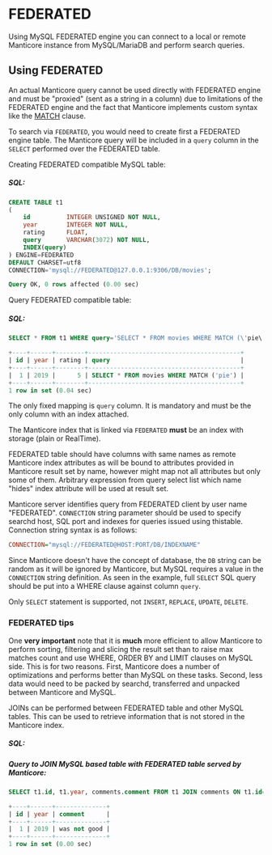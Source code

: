 # FEDERATED

Using MySQL FEDERATED engine you can connect to a local or remote Manticore instance from MySQL/MariaDB and perform search queries.

## Using FEDERATED

An actual Manticore query cannot be used directly with FEDERATED engine and must be "proxied" (sent as a string in a column) due to limitations of the FEDERATED engine and the fact that Manticore implements custom syntax like the [MATCH](Searching/Full_text_matching/Basic_usage.md) clause.

To search via `FEDERATED`, you would need to create first a FEDERATED engine table. The Manticore query will be included in a `query` column in the `SELECT` performed over the FEDERATED table.

<!-- example create federated -->
Creating FEDERATED compatible MySQL table:


<!-- intro -->
##### SQL:

<!-- request SQL -->

```sql
CREATE TABLE t1
(
    id          INTEGER UNSIGNED NOT NULL,
    year        INTEGER NOT NULL,
    rating    	FLOAT,
    query       VARCHAR(3072) NOT NULL,
    INDEX(query)
) ENGINE=FEDERATED
DEFAULT CHARSET=utf8
CONNECTION='mysql://FEDERATED@127.0.0.1:9306/DB/movies';
```
<!-- response SQL-->

```sql
Query OK, 0 rows affected (0.00 sec)
```
<!-- end -->

<!-- example select federated -->
Query FEDERATED compatible table:


<!-- intro -->
##### SQL:

<!-- request SQL -->

```sql
SELECT * FROM t1 WHERE query='SELECT * FROM movies WHERE MATCH (\'pie\')';
```

<!-- response SQL-->

```sql
+----+------+--------+------------------------------------------+
| id | year | rating | query                                    |
+----+------+--------+------------------------------------------+
|  1 | 2019 |      5 | SELECT * FROM movies WHERE MATCH ('pie') |
+----+------+--------+------------------------------------------+
1 row in set (0.04 sec)
```
<!-- end -->

The only fixed mapping is `query` column. It is mandatory and must be the only column with an index attached.

The Manticore index that is linked via `FEDERATED` **must** be an index with storage (plain or RealTime).

FEDERATED table should have columns with same names as remote Manticore index attributes as will be bound to attributes provided in Manticore result set by name, however might map not all attributes but only some of them. Arbitrary expression from query select list which name "hides" index attribute will be used at result set.

Manticore server identifies query from FEDERATED client by user name "FEDERATED". `CONNECTION` string parameter should be used to specify searchd host, SQL port and indexes for queries issued using thistable. Connection string syntax is as follows:

```ini
CONNECTION="mysql://FEDERATED@HOST:PORT/DB/INDEXNAME"
```

Since Manticore doesn't have the concept of database, the `DB` string can be random as it will be ignored by Manticore, but MySQL requires a value in the `CONNECTION` string definition. As seen in the example, full `SELECT` SQL query should be put into a WHERE clause against column `query`.

Only `SELECT` statement is supported, not `INSERT`, `REPLACE`, `UPDATE`, `DELETE`.

### FEDERATED tips

One **very important** note that it is **much** more efficient to allow Manticore to perform sorting, filtering and slicing the result set than to raise max matches count and use WHERE, ORDER BY and LIMIT clauses on MySQL side. This is for two reasons. First, Manticore does a number of optimizations and performs better than MySQL on these tasks. Second, less data would need to be packed by searchd, transferred and unpacked between Manticore and MySQL.

<!-- example federated join -->
JOINs can be performed between FEDERATED table and other MySQL tables. This can be used to retrieve information that is not stored in the Manticore index.


<!-- intro -->
##### SQL:

<!-- request SQL -->
##### Query to JOIN MySQL based table with FEDERATED table served by Manticore:

```sql
SELECT t1.id, t1.year, comments.comment FROM t1 JOIN comments ON t1.id=comments.post_id WHERE query='SELECT * FROM movies WHERE MATCH (\'pie\')';
```

<!-- response SQL-->

```sql
+----+------+--------------+
| id | year | comment      |
+----+------+--------------+
|  1 | 2019 | was not good |
+----+------+--------------+
1 row in set (0.00 sec)
```

<!-- end -->
